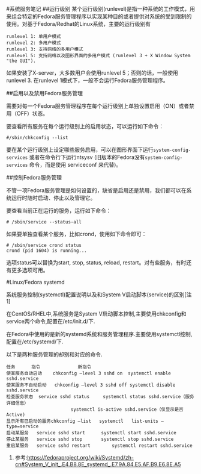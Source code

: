 #系统服务笔记
##运行级别
某个运行级别(runlevel)是指一种系统的工作模式，用来组合特定的Fedora服务管理程序以实现某种目的或者提供对系统的受到限制的使用。对基于Fedora/Redhat的Linux系统，主要的运行级别有
```
runlevel 1: 单用户模式 
runlevel 2: 多用户模式 
runlevel 3: 支持网络的多用户模式 
runlevel 5: 支持网络以及图形界面的多用户模式 (runlevel 3 + X Window System "the GUI"). 
```
如果安装了X-server，大多数用户会使用runlevel 5；否则的话，一般使用runlevel 3. 在runlevel 1模式下，一般不会运行Fedora服务管理程序。

##启用以及禁用Fedora服务管理

需要对每一个Fedora服务管理程序在每个运行级别上单独设置启用（ON）或者禁用（OFF）状态。

要查看所有服务在每个运行级别上的启用状态，可以运行如下命令：
```
#/sbin/chkconfig --list 
```
要在某个运行级别上设定哪些服务启用，可以在图形界面下运行`system-config-services` 或者在命令行下运行ntsysv (旧版本的Fedora没有`system-config-services` 命令，而是使用 serviceconf 来代替)。

##控制Fedora服务管理

不管一项Fedora服务管理是如何设置的，缺省是启用还是禁用，我们都可以在系统运行时随时启动、停止以及管理它。

要查看当前正在运行的服务，运行如下命令：
```
# /sbin/service --status-all 
```
如果要单独查看某个服务，比如crond，使用如下命令即可：
```
# /sbin/service crond status 
crond (pid 1604) is running...
```

选项status可以替换为start, stop, status, reload, restart。对有些服务，有时还有更多选项可用。

#Linux/Fedora systemd

系统服务控制(systemctl)配置说明以及和System V启动脚本(service)的区别[注1]

在CentOS/RHEL中,系统服务是System V启动脚本控制,主要使用chkconfig和service两个命令,配置在/etc/init.d/下.
 
在Fedora中使用的是新的systemd系统和服务管理程序.主要使用systemctl控制,配置在/etc/systemd/下.  

以下是两种服务管理的却别和对应的命令.
```
任务		指令				新指令
使某服务自动启动	chkconfig –level 3 sshd on	systemctl enable sshd.service
使某服务不自动启动	chkconfig –level 3 sshd off	systemctl disable sshd.service
检查服务状态	service sshd status		systemctl status sshd.service（服务详细信息）
						systemctl is-active sshd.service（仅显示是否 Active)
显示所有已启动的服务chkconfig –list	systemctl 	list-units –type=service
启动某服务	service sshd start		systemctl start sshd.service
停止某服务	service sshd stop		systemctl stop sshd.service
重启某服务	service sshd restart		systemctl restart sshd.service
```

1. 参考:<https://fedoraproject.org/wiki/Systemd/zh-cn#System_V_init_.E4.B8.8E_systemd_.E7.9A.84.E5.AF.B9.E6.8E.A5>